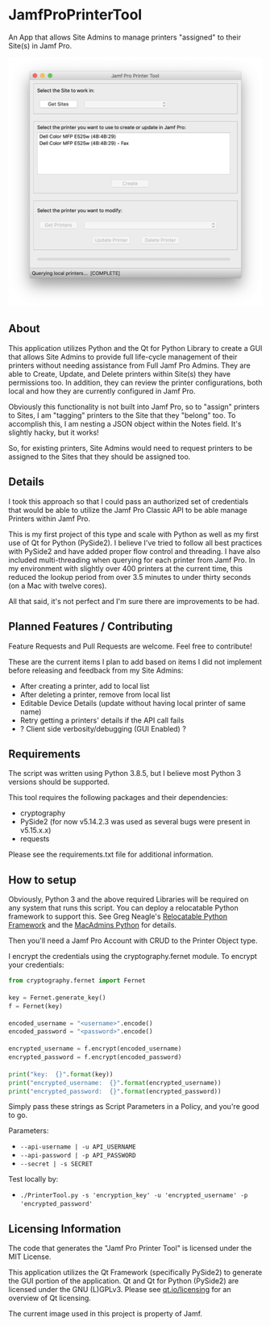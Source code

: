 JamfProPrinterTool
======

An App that allows Site Admins to manage printers "assigned" to their Site(s) in Jamf Pro.

<center><img src="https://github.com/mlbz521/JamfProPrinterTool/blob/master/Jamf Pro Printer Tool.png" /></center>


## About

This application utilizes Python and the Qt for Python Library to create a GUI that allows Site Admins to provide full life-cycle management of their printers without needing assistance from Full Jamf Pro Admins.  They are able to Create, Update, and Delete printers within Site(s) they have permissions too.  In addition, they can review the printer configurations, both local and how they are currently configured in Jamf Pro.

Obviously this functionality is not built into Jamf Pro, so to "assign" printers to Sites, I am "tagging" printers to the Site that they "belong" too.  To accomplish this, I am nesting a JSON object within the Notes field.  It's slightly hacky, but it works!

So, for existing printers, Site Admins would need to request printers to be assigned to the Sites that they should be assigned too.


## Details

I took this approach so that I could pass an authorized set of credentials that would be able to utilize the Jamf Pro Classic API to be able manage Printers within Jamf Pro.

This is my first project of this type and scale with Python as well as my first use of Qt for Python (PySide2).  I believe I've tried to follow all best practices with PySide2 and have added proper flow control and threading.  I have also included multi-threading when querying for each printer from Jamf Pro.  In my environment with slightly over 400 printers at the current time, this reduced the lookup period from over 3.5 minutes to under thirty seconds (on a Mac with twelve cores).

All that said, it's not perfect and I'm sure there are improvements to be had.


## Planned Features / Contributing

Feature Requests and Pull Requests are welcome.  Feel free to contribute!

These are the current items I plan to add based on items I did not implement before releasing and feedback from my Site Admins:
  * After creating a printer, add to local list
  * After deleting a printer, remove from local list
  * Editable Device Details (update without having local printer of same name)
  * Retry getting a printers' details if the API call fails
  * ? Client side verbosity/debugging (GUI Enabled) ?

##  Requirements

The script was written using Python 3.8.5, but I believe most Python 3 versions should be supported.

This tool requires the following packages and their dependencies:
  * cryptography
  * PySide2 (for now v5.14.2.3 was used as several bugs were present in v5.15.x.x)
  * requests

Please see the requirements.txt file for additional information.


## How to setup

Obviously, Python 3 and the above required Libraries will be required on any system that runs this script.  You can deploy a relocatable Python framework to support this.  See Greg Neagle's [Relocatable Python Framework](https://github.com/gregneagle/relocatable-python) and the [MacAdmins Python](https://github.com/macadmins/python) for details.

Then you'll need a Jamf Pro Account with CRUD to the Printer Object type.

I encrypt the credentials using the cryptography.fernet module.  To encrypt your credentials:

```python
from cryptography.fernet import Fernet

key = Fernet.generate_key()
f = Fernet(key)

encoded_username = "<username>".encode()
encoded_password = "<password>".encode()

encrypted_username = f.encrypt(encoded_username)
encrypted_password = f.encrypt(encoded_password)

print("key:  {}".format(key))
print("encrypted_username:  {}".format(encrypted_username))
print("encrypted_password:  {}".format(encrypted_password))
```

Simply pass these strings as Script Parameters in a Policy, and you're good to go.

Parameters:
  * `--api-username | -u API_USERNAME`
  * `--api-password | -p API_PASSWORD`
  * `--secret | -s SECRET`

Test locally by:

  * `./PrinterTool.py -s 'encryption_key' -u 'encrypted_username' -p 'encrypted_password'`


## Licensing Information

The code that generates the "Jamf Pro Printer Tool" is licensed under the MIT License.

This application utilizes the Qt Framework (specifically PySide2) to generate the GUI portion of the application.  Qt and Qt for Python (PySide2) are licensed under the GNU (L)GPLv3.  Please see [qt.io/licensing](https://qt.io/licensing) for an overview of Qt licensing.

The current image used in this project is property of Jamf.
